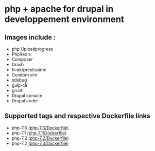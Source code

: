 # php + apache for drupal in developpement environment

## Images include :

* php Uploadprogress
* PhpRedis
* Composer
* Drush
* hirak/prestissimo
* Cumtom vim
* xdebug
* gulp-cli
* grunt
* Drupal console
* Drupal coder

## Supported tags and respective Dockerfile links

* php-7.0 [(php-7.0/Dockerfile)](https://github.com/wallon-ines/drupal-php-apache-dev/blob/master/php-7.0/Dockerfile)
* php-7.1 [(php-7.1/Dockerfile)](https://github.com/wallon-ines/drupal-php-apache-dev/blob/master/php-7.1/Dockerfile)
* php-7.2 [(php-7.2/Dockerfile)](https://github.com/wallon-ines/drupal-php-apache-dev/blob/master/php-7.2/Dockerfile)
* php-7.2 [(php-7.3/Dockerfile)](https://github.com/wallon-ines/drupal-php-apache-dev/blob/master/php-7.3/Dockerfile)
